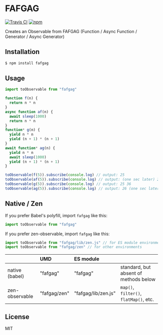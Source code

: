 # FAFGAG

[![Travis CI](https://img.shields.io/travis/cognitom/fafgag/master.svg)](https://travis-ci.com/cognitom/fafgag)
[![npm](https://img.shields.io/npm/v/fafgag.svg)](https://www.npmjs.org/package/fafgag)

Creates an Observable from FAFGAG (Function / Async Function / Generator / Async Generator)

## Installation

```bash
$ npm install fafgag
```

## Usage

```javascript
import toObservable from "fafgag"

function f(n) {
  return n * n
}
async function af(n) {
  await sleep(1000)
  return n * n
}
function* g(n) {
  yield n * n
  yield (n + 1) * (n + 1)
}
await function* ag(n) {
  yield n * n
  await sleep(1000)
  yield (n + 1) * (n + 1)
}

toObservable(f(5)).subscribe(console.log) // output: 25
toObservable(af(5)).subscribe(console.log) // output: (one sec later) 25
toObservable(g(5)).subscribe(console.log) // output: 25 36
toObservable(ag(5)).subscribe(console.log) // output: 26 (one sec later) 36
```

## Native / Zen

If you prefer Babel's polyfill, import `fafgag` like this:

```javascript
import toObservable from "fafgag"
```

If you prefer zen-observable, import `fafgag` like this:

```javascript
import toObservable from "fafgag/lib/zen.js" // for ES module environment
import toObservable from "fafgag/zen" // for other environments
```

|  | UMD | ES module |  |
| :-- | :-- | :-- | :-- |
| native (babel) | "fafgag" | "fafgag" | standard, but absent of methods below |
| zen-observable | "fafgag/zen" | "fafgag/lib/zen.js" | `map()`, `filter()`, `flatMap()`, etc. |

## License

MIT

